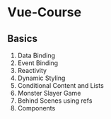 # Vue-Course

## **Basics**
  1. Data Binding 
  2. Event Binding
  3. Reactivity
  4. Dynamic Styling
  5. Conditional Content and Lists
  6. Monster Slayer Game
  7. Behind Scenes using refs
  8. Components

